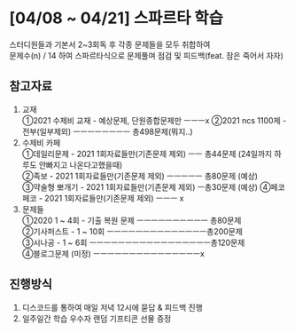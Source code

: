 # [04/08 ~ 04/21] 스파르타 학습
스터디원들과 기본서 2~3회독 후 각종 문제들을 모두 취합하여<br>
문제수(n) / 14 하여 스파르타식으로 문제풀며 점검 및 피드백(feat. 잠은 죽어서 자자)

## 참고자료
1. 교재<br>
   ①2021 수제비 교재 - 예상문제, 단원종합문제만 ㅡㅡㅡx
   ②2021 ncs 1100제 - 전부(일부제외) ㅡㅡㅡㅡㅡㅡㅡㅡ 총498문제(뭐지..)
2. 수제비 카페<br>
   ①데일리문제 - 2021 1회자료들만(기존문제 제외) ㅡㅡ 총44문제 (24일까지 하루도 안빠지고 나온다고했을때)  
   ②족보 - 2021 1회자료들만(기존문제 제외) ㅡㅡㅡㅡㅡ 총80문제 (예상)<br>
   ③약술형 뽀개기 - 2021 1회자료들만(기존문제 제외) ㅡ총30문제 (예상)
   ④페코페코 - 2021 1회자료들만(기존문제 제외) ㅡㅡㅡ x
3. 문제들<br>
   ①2020 1 ~ 4회 - 기출 복원 문제 ㅡㅡㅡㅡㅡㅡㅡㅡㅡㅡ 총80문제<br>
   ②기사퍼스트 -  1 ~ 10회 ㅡㅡㅡㅡㅡㅡㅡㅡㅡㅡㅡㅡㅡㅡ총200문제<br>
   ③시나공 - 1 ~ 6회 ㅡㅡㅡㅡㅡㅡㅡㅡㅡㅡㅡㅡㅡㅡㅡㅡㅡ총120문제<br>
   ④블로그문제  (미정) ㅡㅡㅡㅡㅡㅡㅡㅡㅡㅡㅡㅡㅡㅡㅡx

## 진행방식
1. 디스코드를 통하여 매일 저녁 12시에 묻답 & 피드백 진행
2. 일주일간 학습 우수자 랜덤 기프티콘 선물 증정


